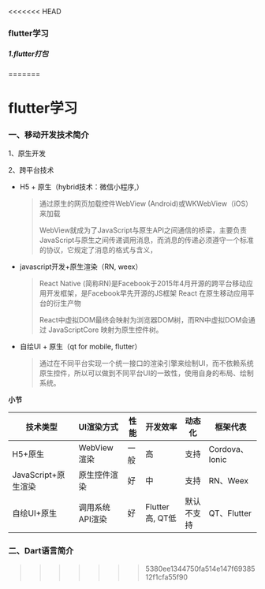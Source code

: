 <<<<<<< HEAD
### flutter学习

##### 1.flutter打包
=======
#  flutter学习

### 一、移动开发技术简介

1、原生开发

2、跨平台技术

 + H5 + 原生（hybrid技术：微信小程序,）

   > 通过原生的网页加载控件WebView (Android)或WKWebView（iOS）来加载
   >
   > WebView就成为了JavaScript与原生API之间通信的桥梁，主要负责JavaScript与原生之间传递调用消息，而消息的传递必须遵守一个标准的协议，它规定了消息的格式与含义，

 + javascript开发+原生渲染（RN, weex）

   > React Native (简称RN)是Facebook于2015年4月开源的跨平台移动应用开发框架，是Facebook早先开源的JS框架 React 在原生移动应用平台的衍生产物
   >
   > React中虚拟DOM最终会映射为浏览器DOM树，而RN中虚拟DOM会通过 JavaScriptCore 映射为原生控件树。
   >
   > 

 + 自绘UI + 原生（qt for mobile, flutter）

   > 通过在不同平台实现一个统一接口的渲染引擎来绘制UI，而不依赖系统原生控件，所以可以做到不同平台UI的一致性，使用自身的布局、绘制系统。  

**小节**

| 技术类型            | UI渲染方式      | 性能 | 开发效率        | 动态化     | 框架代表       |
| ------------------- | :-------------- | ---- | --------------- | ---------- | -------------- |
| H5+原生             | WebView渲染     | 一般 | 高              | 支持       | Cordova、Ionic |
| JavaScript+原生渲染 | 原生控件渲染    | 好   | 中              | 支持       | RN、Weex       |
| 自绘UI+原生         | 调用系统API渲染 | 好   | Flutter高, QT低 | 默认不支持 | QT、Flutter    |

### 二、Dart语言简介










>>>>>>> 5380ee1344750fa514e147f6938512f1cfa55f90

